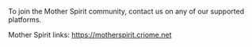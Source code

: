 To join the Mother Spirit community,
contact us on any of our supported platforms.

Mother Spirit links:
https://motherspirit.criome.net

